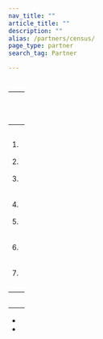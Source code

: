 ```yaml
---
nav_title: ""
article_title: ""
description: ""
alias: /partners/census/
page_type: partner
search_tag: Partner

---
```


# 

>   

 

## 

|  |  |
| --- | --- |
|  |  |
|  |   <br><br>  |
|   |   |
|  |   |


## 

###  







###  

 

1. <br><br> 
2. <br><br>
3.  <br><br><br>
4. <br><br>
5. <br><br><br>
6. <br><br><br>
7.  

  





## 



|  |  |
| --- | --- |
|  |  |
|  |  | 
|  |  |
|  |  |
|  |  |


 
-  
-    

